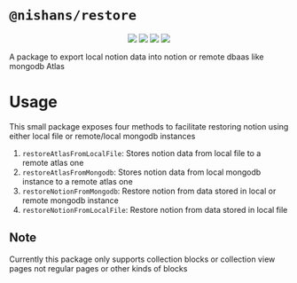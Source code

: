 # `@nishans/restore`

<p align="center">
  <img src="https://img.shields.io/bundlephobia/minzip/@nishans/restore?label=minzipped&style=flat"/>
  <img src="https://img.shields.io/npm/dw/@nishans/restore?style=flat">
  <img src="https://img.shields.io/github/issues/devorein/nishan/@nishans/restore">
  <img src="https://img.shields.io/npm/v/@nishans/restore">
</p>

A package to export local notion data into notion or remote dbaas like mongodb Atlas

# Usage

This small package exposes four methods to facilitate restoring notion using either local file or remote/local mongodb instances

1. `restoreAtlasFromLocalFile`: Stores notion data from local file to a remote atlas one
2. `restoreAtlasFromMongodb`: Stores notion data from local mongodb instance to a remote atlas one
3. `restoreNotionFromMongodb`: Restore notion from data stored in local or remote mongodb instance
4. `restoreNotionFromLocalFile`: Restore notion from data stored in local file

## Note

Currently this package only supports collection blocks or collection view pages not regular pages or other kinds of blocks